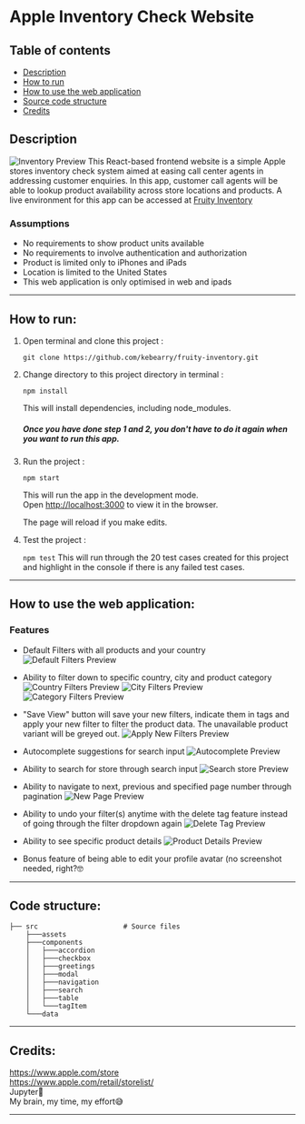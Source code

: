 # Apple Inventory Check Website

## Table of contents
* [Description](#description)
* [How to run](#how-to-run)
* [How to use the web application](#how-to-use-the-web-application)
* [Source code structure](#code-structure)
* [Credits](#credits)

## Description
![Inventory Preview](https://i.imgur.com/W8Kr0KY.png)
This React-based frontend website is a simple Apple stores inventory check system aimed at easing call center agents in addressing customer enquiries. In this app, customer call agents will be able to lookup product availability across store locations and products. A live environment for this app can be accessed at [Fruity Inventory](https://fruity-inventory.vercel.app/)

### Assumptions

* No requirements to show product units available
* No requirements to involve authentication and authorization
* Product is limited only to iPhones and iPads
* Location is limited to the United States
* This web application is only optimised in web and ipads

---
## How to run:

1) Open terminal and clone this project :

   `git clone https://github.com/kebearry/fruity-inventory.git`

2) Change directory to this project directory in terminal :

   `npm install`

   This will install dependencies, including node_modules.
   
   ##### Once you have done step 1 and 2, you don't have to do it again when you want to run this app.

3) Run the project :

   `npm start`
    
    This will run the app in the development mode.<br />
   Open [http://localhost:3000](http://localhost:3000) to view it in the browser.

   The page will reload if you make edits.
   <br />

4) Test the project :

   `npm test`
   This will run through the 20 test cases created for this project and highlight in the console if there is any failed test cases.


---
## How to use the web application:
### Features
* Default Filters with all products and your country
![Default Filters Preview](https://i.imgur.com/JVgBShC.png)

* Ability to filter down to specific country, city and product category
![Country Filters Preview](https://i.imgur.com/ZhIq9I8.png)
![City Filters Preview](https://i.imgur.com/hM7lNwd.png)
![Category Filters Preview](https://i.imgur.com/ng1m3Sr.png)

* "Save View" button will save your new filters, indicate them in tags and apply your new filter to filter the product data. The unavailable product variant will be greyed out.
![Apply New Filters Preview](https://i.imgur.com/aFS73EF.png)

* Autocomplete suggestions for search input
![Autocomplete Preview](https://i.imgur.com/5SUdDh7.png)

* Ability to search for store through search input
![Search store Preview](https://i.imgur.com/5qPx1hS.png)

* Ability to navigate to next, previous and specified page number through pagination
![New Page Preview](https://i.imgur.com/jemCNvj.png)


* Ability to undo your filter(s) anytime with the delete tag feature instead of going through the filter dropdown again 
![Delete Tag Preview](https://i.imgur.com/EW6wwkI.png)

* Ability to see specific product details
![Product Details Preview](https://i.imgur.com/V7oJktn.png)

* Bonus feature of being able to edit your profile avatar (no screenshot needed, right?:nerd_face:

---
## Code structure:
    ├── src                     # Source files
        ├───assets
        ├───components
        │   ├───accordion
        │   ├───checkbox
        │   ├───greetings
        │   ├───modal
        │   ├───navigation
        │   ├───search
        │   ├───table
        │   └───tagItem
        └───data

---
## Credits:
https://www.apple.com/store   <br />
https://www.apple.com/retail/storelist/   <br />
Jupyter🤣   <br />
My brain, my time, my effort:sweat_smile:   <br />

---